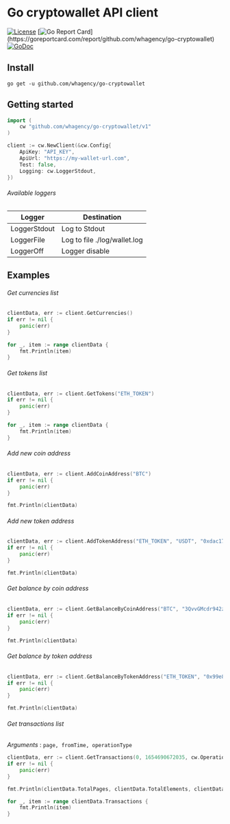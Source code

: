 # Go cryptowallet API client

[![License](http://img.shields.io/badge/license-MIT-blue.svg)](https://raw.githubusercontent.com/whagency/go-cryptowallet/master/LICENSE.md)
[![Go Report Card](https://goreportcard.com/badge/github.com/whagency/go-cryptowallet?)](https://goreportcard.com/report/github.com/whagency/go-cryptowallet)
[![GoDoc](https://godoc.org/github.com/whagency/go-cryptowallet?status.svg)](https://godoc.org/github.com/whagency/go-cryptowallet)

## Install

```
go get -u github.com/whagency/go-cryptowallet
```

## Getting started

```go
import (
    cw "github.com/whagency/go-cryptowallet/v1"
)

client := cw.NewClient(&cw.Config{
    ApiKey: "API_KEY",
    ApiUrl: "https://my-wallet-url.com",
    Test: false,
    Logging: cw.LoggerStdout,
})
```

###### Available loggers

| Logger        | Destination                  |
|---------------|------------------------------|
| LoggerStdout  | Log to Stdout                |
| LoggerFile    | Log to file ./log/wallet.log |
| LoggerOff     | Logger disable               |

## Examples

###### Get currencies list

```go
clientData, err := client.GetCurrencies()
if err != nil {
    panic(err)
}

for _, item := range clientData {
    fmt.Println(item)
}
```

###### Get tokens list

```go
clientData, err := client.GetTokens("ETH_TOKEN")
if err != nil {
    panic(err)
}

for _, item := range clientData {
    fmt.Println(item)
}
```

###### Add new coin address

```go
clientData, err := client.AddCoinAddress("BTC")
if err != nil {
    panic(err)
}

fmt.Println(clientData)
```

###### Add new token address

```go
clientData, err := client.AddTokenAddress("ETH_TOKEN", "USDT", "0xdac17f958d2ee523a2206206994597c13d831ec7")
if err != nil {
    panic(err)
}

fmt.Println(clientData)
```

###### Get balance by coin address

```go
clientData, err := client.GetBalanceByCoinAddress("BTC", "3QvvGMcdr942zruPxM4mWiuQW4wkCQG4UG")
if err != nil {
    panic(err)
}

fmt.Println(clientData)
```

###### Get balance by token address

```go
clientData, err := client.GetBalanceByTokenAddress("ETH_TOKEN", "0x99e80ef931487b08f12e7c249bf2ce4e9177819c", "USDT", "0xdac17f958d2ee523a2206206994597c13d831ec7")
if err != nil {
    panic(err)
}

fmt.Println(clientData)
```

###### Get transactions list

*Arguments* : `page, fromTime, operationType`

```go
clientData, err := client.GetTransactions(0, 1654690672035, cw.OperationTypeIn)
if err != nil {
    panic(err)
}

fmt.Println(clientData.TotalPages, clientData.TotalElements, clientData.Size, clientData.Page)

for _, item := range clientData.Transactions {
    fmt.Println(item)
}
```